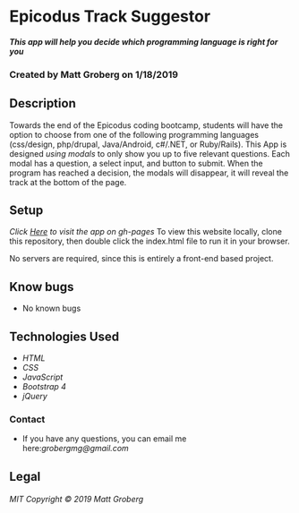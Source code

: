 # Epicodus Track Suggestor
#### _This app will help you decide which programming language is right for you_

### Created by Matt Groberg on 1/18/2019

## Description
Towards the end of the Epicodus coding bootcamp, students will have the option to choose from one of the following programming languages (css/design, php/drupal, Java/Android, c#/.NET, or Ruby/Rails).
This App is designed _using modals_ to only show you up to five relevant questions. Each modal has a question, a select input, and button to submit. When the program has reached a decision, the modals will disappear, it will reveal the track at the bottom of the page.

## Setup

_Click <a href="https://grobergm.github.io/track-selector">Here</a> to visit the app on gh-pages_
To view this website locally, clone this repository, then double click the index.html file to run it in your browser.

No servers are required, since this is entirely a front-end based project.

## Know bugs
* No known bugs

## Technologies Used
* _HTML_
* _CSS_
* _JavaScript_
* _Bootstrap 4_
* _jQuery_

### Contact
* If you have any questions, you can email me here:_grobergmg@gmail.com_
## Legal
###### MIT Copyright © 2019 Matt Groberg
